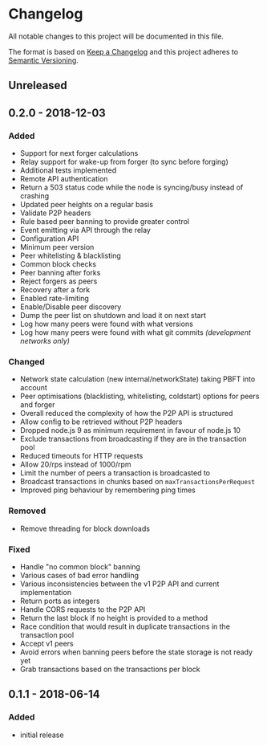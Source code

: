 # Changelog

All notable changes to this project will be documented in this file.

The format is based on [Keep a Changelog](http://keepachangelog.com/en/1.0.0/)
and this project adheres to [Semantic Versioning](http://semver.org/spec/v2.0.0.html).

## Unreleased

## 0.2.0 - 2018-12-03

### Added

- Support for next forger calculations
- Relay support for wake-up from forger (to sync before forging)
- Additional tests implemented
- Remote API authentication
- Return a 503 status code while the node is syncing/busy instead of crashing
- Updated peer heights on a regular basis
- Validate P2P headers
- Rule based peer banning to provide greater control
- Event emitting via API through the relay
- Configuration API
- Minimum peer version
- Peer whitelisting & blacklisting
- Common block checks
- Peer banning after forks
- Reject forgers as peers
- Recovery after a fork
- Enabled rate-limiting
- Enable/Disable peer discovery
- Dump the peer list on shutdown and load it on next start
- Log how many peers were found with what versions
- Log how many peers were found with what git commits _(development networks only)_

### Changed

- Network state calculation (new internal/networkState) taking PBFT into account
- Peer optimisations (blacklisting, whitelisting, coldstart) options for peers and forger
- Overall reduced the complexity of how the P2P API is structured
- Allow config to be retrieved without P2P headers
- Dropped node.js 9 as minimum requirement in favour of node.js 10
- Exclude transactions from broadcasting if they are in the transaction pool
- Reduced timeouts for HTTP requests
- Allow 20/rps instead of 1000/rpm
- Limit the number of peers a transaction is broadcasted to
- Broadcast transactions in chunks based on `maxTransactionsPerRequest`
- Improved ping behaviour by remembering ping times

### Removed

- Remove threading for block downloads

### Fixed

- Handle "no common block" banning
- Various cases of bad error handling
- Various inconsistencies between the v1 P2P API and current implementation
- Return ports as integers
- Handle CORS requests to the P2P API
- Return the last block if no height is provided to a method
- Race condition that would result in duplicate transactions in the transaction pool
- Accept v1 peers
- Avoid errors when banning peers before the state storage is not ready yet
- Grab transactions based on the transactions per block

## 0.1.1 - 2018-06-14

### Added

- initial release
